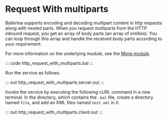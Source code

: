 # Request With multiparts

Ballerina supports encoding and decoding multipart content in http requests along with nested parts.
When you request multiparts from the HTTP inbound request, you get an array of body parts (an array of entities).
You can loop through this array and handle the received body parts according to your requirement.

For more information on the underlying module, see the [Mime module](https://docs.central.ballerina.io/ballerina/mime/latest/).

::: code http_request_with_multiparts.bal :::

Run the service as follows.

::: out http_request_with_multiparts.server.out :::

Invoke the service by executing the following cURL command in a new terminal.
In the directory, which contains the `.bal` file, create a directory named `file`, and add an XML files named `test.xml` in it.

::: out http_request_with_multiparts.client.out :::
